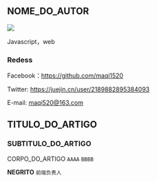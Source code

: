 <div class="flex">
<div className="left" style={{width:'30%'}}>

## NOME_DO_AUTOR

![](https://p6-passport.byteacctimg.com/img/user-avatar/585e1491713363bc8f67d06c485e8260~300x300.image)

Javascript，web

### Redess

Facebook：https://github.com/maqi1520

Twitter: https://juejin.cn/user/2189882895384093

E-mail: maqi520@163.com

</div>
<div style={{ width:'70%', padding:20 }}>

## TITULO_DO_ARTIGO

### SUBTITULO_DO_ARTIGO

CORPO_DO_ARTIGO `AAAA` `BBBB`

**NEGRITO** `前端负责人`

</div>
</div>
